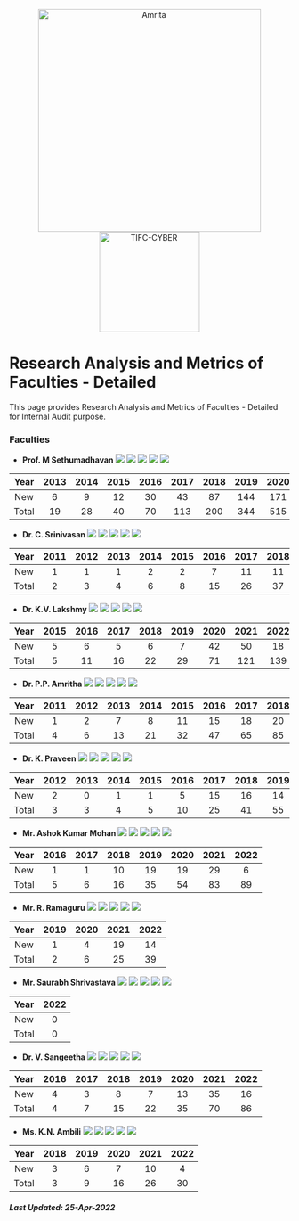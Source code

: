 <p align="center">
    <img src="https://amrita-tifac-cyber-blockchain.github.io/Amrita-TIFAC-Cyber-Blockchain/AVV_PNG.png" alt ="Amrita" width="400" />
    <img src="https://amrita.edu/wp-content/uploads/2021/09/1597668744269.jpg" alt ="TIFC-CYBER" width="180" />
</p>

# Research Analysis and Metrics of Faculties - Detailed

This page provides Research Analysis and Metrics of Faculties - Detailed for Internal Audit purpose.

### Faculties

- **Prof. M Sethumadhavan**
![](https://img.shields.io/badge/Cites/year-52.0-blue)
![](https://img.shields.io/badge/Cites/paper-10.40-blue)
![](https://img.shields.io/badge/g_index-27-green)
![](https://img.shields.io/badge/hA_index-5-green)
![](https://img.shields.io/badge/hI,_annual_index-0.38-purple)

| Year | 2013	| 2014 | 2015	| 2016 | 2017	| 2018 | 2019 | 2020 | 2021 | 2022 |
|:----:|:----:|:----:|:----:|:----:|:----:|:----:|:----:|:----:|:----:|:----:|
| New	 | 6 | 9 | 12 |	30 | 43 |	87 | 144 | 171 | 256 | 61 |
| Total | 19 | 28 | 40 | 70	| 113 |	200	 | 344 | 515 | 771 | 832 |

- **Dr. C. Srinivasan**
![](https://img.shields.io/badge/Cites/year-6.43-blue)
![](https://img.shields.io/badge/Cites/paper-4.29-blue)
![](https://img.shields.io/badge/g_index-9-green)
![](https://img.shields.io/badge/hA_index-2-green)
![](https://img.shields.io/badge/hI,_annual_index-0.21-purple)

| Year | 2011 | 2012 | 2013	| 2014 | 2015	| 2016 | 2017	| 2018 | 2019 | 2020 | 2021 | 2022 |
|:----:|:----:|:----:|:----:|:----:|:----:|:----:|:----:|:----:|:----:|:----:|:----:|:----:|
| New	 | 1 | 1 | 1 | 2 | 2 | 7 | 11 |	11 | 10	| 16 | 15 | 12 | 
| Total | 2	| 3 |	4	| 6 | 8	| 15 | 26 | 37 | 47	| 63 | 78 | 90 |

- **Dr. K.V. Lakshmy**
![](https://img.shields.io/badge/Cites/year-12.64-blue)
![](https://img.shields.io/badge/Cites/paper-6.32-blue)
![](https://img.shields.io/badge/g_index-11-green)
![](https://img.shields.io/badge/hA_index-4-green)
![](https://img.shields.io/badge/hI,_annual_index-0.36-purple)

| Year | 2015	| 2016 | 2017	| 2018 | 2019 | 2020 | 2021 | 2022 |
|:----:|:----:|:----:|:----:|:----:|:----:|:----:|:----:|:----:|
| New | 5 |	6 |	5 |	6 |	7	| 42 | 50 |	18 |
| Total | 5 |	11 | 16	| 22 | 29 |	71 | 121 | 139 |

- **Dr. P.P. Amritha**
![](https://img.shields.io/badge/Cites/year-15.69-blue)
![](https://img.shields.io/badge/Cites/paper-4.64-blue)
![](https://img.shields.io/badge/g_index-13-green)
![](https://img.shields.io/badge/hA_index-3-green)
![](https://img.shields.io/badge/hI,_annual_index-0.31-purple)

| Year | 2011 | 2012 | 2013	| 2014 | 2015	| 2016 | 2017	| 2018 | 2019 | 2020 | 2021 | 2022 |
|:----:|:----:|:----:|:----:|:----:|:----:|:----:|:----:|:----:|:----:|:----:|:----:|:----:|
| New | 1 |	2 |	7 |	8 |	11 | 15 |	18 | 20 | 21 | 34 | 50 | 14 | 
| Total | 4	| 6 |	13 | 21 |	32 | 47 |	65 | 85 | 106 | 140 | 190 | 204 |

- **Dr. K. Praveen**
![](https://img.shields.io/badge/Cites/year-8.92-blue)
![](https://img.shields.io/badge/Cites/paper-2.89-blue)
![](https://img.shields.io/badge/g_index-8-green)
![](https://img.shields.io/badge/hA_index-2-green)
![](https://img.shields.io/badge/hI,_annual_index-0.25-purple)

| Year | 2012 | 2013	| 2014 | 2015	| 2016 | 2017	| 2018 | 2019 | 2020 | 2021 | 2022 |
|:----:|:----:|:----:|:----:|:----:|:----:|:----:|:----:|:----:|:----:|:----:|:----:|
| New |	2 |	0 |	1 |	1 |	5 | 15 | 16 | 14 | 15	| 27 | 10 | 
| Total |	3	| 3	| 4 |	5 |	10 | 25 |	41 | 55 |	70 | 97 | 107 |

- **Mr. Ashok Kumar Mohan**
![](https://img.shields.io/badge/Cites/year-3.18-blue)
![](https://img.shields.io/badge/Cites/paper-3.42-blue)
![](https://img.shields.io/badge/g_index-8-green)
![](https://img.shields.io/badge/hA_index-2-green)
![](https://img.shields.io/badge/hI,_annual_index-0.11-purple)

| Year | 2016 | 2017 | 2018 | 2019 | 2020 | 2021 | 2022 |
|:----:|:----:|:----:|:----:|:----:|:----:|:----:|:----:|
| New |	1 |	1 |	10 | 19 | 19 | 29 |	6 |
| Total |	5 |	6	| 16 | 35 |	54 | 83 | 89 |

- **Mr. R. Ramaguru**
![](https://img.shields.io/badge/Cites/year-13.0-blue)
![](https://img.shields.io/badge/Cites/paper-3.90-blue)
![](https://img.shields.io/badge/g_index-6-green)
![](https://img.shields.io/badge/hA_index-3-green)
![](https://img.shields.io/badge/hI,_annual_index-0.67-purple)

| Year | 2019 | 2020 | 2021 | 2022 |
|:----:|:----:|:----:|:----:|:----:|
| New |	1 | 4	| 19 | 14 |
| Total |	2	| 6 |	25 | 39 |

- **Mr. Saurabh Shrivastava**
![](https://img.shields.io/badge/Cites/year-0.0-blue)
![](https://img.shields.io/badge/Cites/paper-0.0-blue) 
![](https://img.shields.io/badge/g_index-0-green)
![](https://img.shields.io/badge/hA_index-0-green)
![](https://img.shields.io/badge/hI,_annual_index-0.00-purple)

| Year | 2022 |
|:----:|:----:|
| New | 0 |
| Total | 0 |

- **Dr. V. Sangeetha**
![](https://img.shields.io/badge/Cites/year-10.75-blue)
![](https://img.shields.io/badge/Cites/paper-4.30-blue)
![](https://img.shields.io/badge/g_index-8-green)
![](https://img.shields.io/badge/hA_index-3-green)
![](https://img.shields.io/badge/hI,_annual_index-0.25-purple)

| Year | 2016 | 2017 | 2018 | 2019 | 2020 | 2021 | 2022 |
|:----:|:----:|:----:|:----:|:----:|:----:|:----:|:----:|
| New	| 4	| 3 |  8 | 7 | 13	| 35 | 16 |
| Total	| 4	| 7 |	15 | 22 | 35 | 70 | 86 |

- **Ms. K.N. Ambili**
![](https://img.shields.io/badge/Cites/year-6.0-blue)
![](https://img.shields.io/badge/Cites/paper-3.0-blue)
![](https://img.shields.io/badge/g_index-5-green)
![](https://img.shields.io/badge/hA_index-2-green)
![](https://img.shields.io/badge/hI,_annual_index-0.40-purple)

| Year | 2018 | 2019 | 2020 | 2021 | 2022 |
|:----:|:----:|:----:|:----:|:----:|:----:|
| New | 3 | 6 | 7 | 10 | 4 |
| Total	| 3	| 9 | 16 | 26 | 30 |

##### Last Updated: 25-Apr-2022
